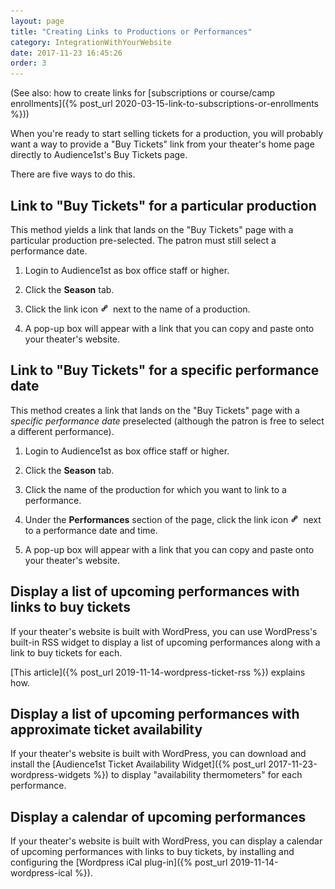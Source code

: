 ```yaml
---
layout: page
title: "Creating Links to Productions or Performances"
category: IntegrationWithYourWebsite
date: 2017-11-23 16:45:26
order: 3
---
```


(See also: how to create links for
[subscriptions or course/camp enrollments]({% post_url 2020-03-15-link-to-subscriptions-or-enrollments %}))

When you're ready to start selling tickets for a production, you will
probably want a way to provide a "Buy Tickets" link from your
theater's home page directly to Audience1st's Buy Tickets page.

There are five ways to do this.

## Link to "Buy Tickets" for a particular production

This method yields a link that lands on the "Buy Tickets" page with
a particular production pre-selected.  The patron must still select a
performance date.

1. Login to Audience1st as box office staff or higher.  

2. Click the **Season** tab.

3. Click the link icon ![link](../assets/link.png) next to the name of a production.

4. A pop-up box will appear with a link that you can copy and paste
onto your theater's website. 

## Link to "Buy Tickets" for a specific performance date

This method creates a link that lands on the "Buy Tickets" page with a
_specific performance date_ preselected (although the patron is free
to select a different performance).

1. Login to Audience1st as box office staff or higher.  

2. Click the **Season** tab.

3. Click the name of the production for which you want to link to a
performance.

4. Under the **Performances** section of the page, click the link icon
![link](../assets/link.png) next to a performance date and time.

4. A pop-up box will appear with a link that you can copy and paste
onto your theater's website. 

## Display a list of upcoming performances with links to buy tickets

If your theater's website is built with WordPress, you can 
use WordPress's built-in RSS widget to display a list of upcoming
performances along with a link to buy tickets for each.

[This article]({% post_url 2019-11-14-wordpress-ticket-rss %})
explains how.

## Display a list of upcoming performances with approximate ticket availability

If your theater's website is built with WordPress, you can  download
and install the
[Audience1st Ticket Availability Widget]({% post_url
2017-11-23-wordpress-widgets %}) to display "availability
thermometers" for each performance.

## Display a calendar of upcoming performances

If your theater's website is built with WordPress, you can  display a
calendar of upcoming performances with links to buy tickets, by
installing and configuring the [Wordpress iCal plug-in]({% post_url
    2019-11-14-wordpress-ical %}).
